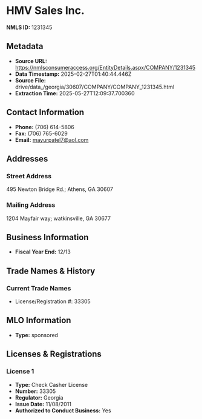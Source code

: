 # HMV Sales Inc.

**NMLS ID:** 1231345

## Metadata
- **Source URL:** https://nmlsconsumeraccess.org/EntityDetails.aspx/COMPANY/1231345
- **Data Timestamp:** 2025-02-27T01:40:44.446Z
- **Source File:** drive/data_/georgia/30607/COMPANY/COMPANY_1231345.html
- **Extraction Time:** 2025-05-27T12:09:37.700360

## Contact Information
- **Phone:** (706) 614-5806
- **Fax:** (706) 765-6029
- **Email:** mayurpatel7@aol.com

## Addresses
### Street Address
495 Newton Bridge Rd.; Athens, GA 30607

### Mailing Address
1204 Mayfair way; watkinsville, GA 30677

## Business Information
- **Fiscal Year End:** 12/13

## Trade Names & History
### Current Trade Names
- License/Registration #: 33305

## MLO Information
- **Type:** sponsored

## Licenses & Registrations

### License 1
- **Type:** Check Casher License
- **Number:** 33305
- **Regulator:** Georgia
- **Issue Date:** 11/08/2011
- **Authorized to Conduct Business:** Yes
